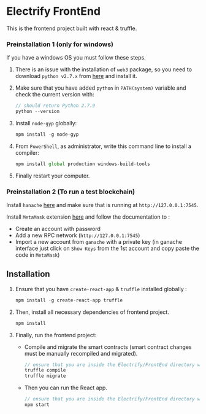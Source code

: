# Electrify FrontEnd

This is the frontend project built with react & truffle.

### Preinstallation 1 (only for windows)

If you have a windows OS you must follow these steps.

1. There is an issue with the installation of `web3` package, so you need to download `python v2.7.x` from [here](https://www.python.org/ftp/python/2.7.9/python-2.7.9.am.amd64.msi) and install it.

2. Make sure that you have added `python` in `PATH(system)` variable and check the current version with:
   ```js
   // should return Python 2.7.9
   python --version
   ```
3. Install `node-gyp` globally:

   ```js
   npm install -g node-gyp
   ```

4. From `PowerShell`, as administrator, write this command line to install a compiler:
   ```js
   npm install global production windows-build-tools
   ```
5. Finally restart your computer.

### Preinstallation 2 (To run a test blockchain)

Install `hanache` [here](https://truffleframework.com/ganache) and make sure that is running at `http://127.0.0.1:7545`.

Install `MetaMask` extension [here](https://metamask.io/) and follow the documentation to :

- Create an account with password
- Add a new RPC network (`http://127.0.0.1:7545`)
- Import a new account from `ganache` with a private key (in ganache interface just click on `Show Keys` from the 1st account and copy paste the code in `MetaMask`)

## Installation

1. Ensure that you have `create-react-app` & `truffle` installed globally :

   ```js
   npm install -g create-react-app truffle
   ```

2. Then, install all necessary dependencies of frontend project.
   ```javascript
   npm install
   ```
3. Finally, run the frontend project:
   - Compile and migrate the smart contracts (smart contract changes must be manually recompiled and migrated).
     ```js
     // ensure that you are inside the Electrify/FrontEnd directory when running this
     truffle compile
     truffle migrate
     ```
   - Then you can run the React app.
     ```js
     // ensure that you are inside the Electrify/FrontEnd directory when running this
     npm start
     ```

